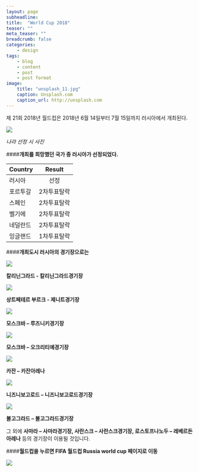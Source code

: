 ```yaml
---
layout: page
subheadline: 
title:  "World Cup 2018"
teaser: ""
meta_teaser: ""
breadcrumb: false
categories:
    - design
tags:
    - blog
    - content
    - post
    - post format
image:
    title: "unsplash_11.jpg"
    caption: Unsplash.com
    caption_url: http://unsplash.com
---
```


제 21회 2018년 월드컵은 2018년 6월 14일부터 7월 15일까지 러시아에서 개최된다.


![](http://upload.wikimedia.org/wikipedia/commons/d/df/Russia_2018_World_Cup.jpeg)

*나라 선정 시 사진*





####**개최를 희망했던 국가 중 러시아가 선정되었다.**

|Country        | Result        | 
| ------------- |:-------------:|
| 러시아        | 선정          | 
| 포르투갈      | 2차투표탈락   |
| 스페인        | 2차투표탈락   |    
| 벨기에        | 2차투표탈락   | 
| 네덜란드      | 2차투표탈락   |
| 잉글랜드      | 1차투표탈락   |   








####**개최도시 러시아의 경기장으로는**

![](http://upload.wikimedia.org/wikipedia/commons/thumb/8/84/Stadium_Baltika_%28Kaliningrad%29_field.jpg/200px-Stadium_Baltika_%28Kaliningrad%29_field.jpg)

**칼리닌그라드 - 칼리닌그라드경기장**





![](http://upload.wikimedia.org/wikipedia/commons/thumb/a/a2/Zenit_stadium_%28December_2014%29.jpg/200px-Zenit_stadium_%28December_2014%29.jpg)

**상트페테르 부르크 - 제니트경기장**





![](http://upload.wikimedia.org/wikipedia/commons/thumb/6/6f/Moscow_%E2%80%94_Luzhniki_Stadium.jpg/200px-Moscow_%E2%80%94_Luzhniki_Stadium.jpg)

**모스크바 – 루즈니키경기장**


![](http://upload.wikimedia.org/wikipedia/commons/thumb/f/fb/Spartak_stadium_%28Otkrytiye_Arena%29%2C_23_August_2014.JPG/200px-Spartak_stadium_%28Otkrytiye_Arena%29%2C_23_August_2014.JPG)

**모스크바 – 오크리티예경기장**



![](http://upload.wikimedia.org/wikipedia/commons/thumb/7/75/RubinKazanNewStadium.png/200px-RubinKazanNewStadium.png)

**카잔 – 카잔아레나**


![](http://upload.wikimedia.org/wikipedia/commons/thumb/8/83/Nizhny_Novgorod._Model_of_Strelka_Side_in_future.jpg/200px-Nizhny_Novgorod._Model_of_Strelka_Side_in_future.jpg)

**니즈니보고로드 – 니즈니보고로드경기장**



![](http://upload.wikimedia.org/wikipedia/commons/thumb/a/a6/Central_Stadium_%28Volgograd%29.jpg/200px-Central_Stadium_%28Volgograd%29.jpg)

**볼고그라드 – 볼고그라드경기장**




그 외에 **사마라 – 사마라경기장, 사란스크 – 사란스크경기장, 로스토프나노두 – 레베르돈아레나** 등의 경기장이 이용될 것입니다.




####**월드컵을 누르면 FIFA 월드컵 Russia world cup 페이지로 이동**

[![](http://upload.wikimedia.org/wikipedia/en/f/f7/FIFA_World_Cup_2018_Logo.png)](http://www.fifa.com/worldcup/index.html)

